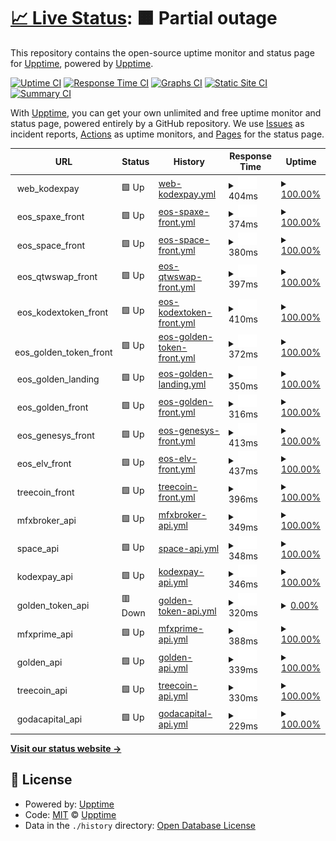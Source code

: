# [📈 Live Status](https://eos-services.kodexpay.com): <!--live status--> **🟧 Partial outage**

This repository contains the open-source uptime monitor and status page for [Upptime](https://upptime.js.org), powered by [Upptime](https://github.com/upptime/upptime).

[![Uptime CI](https://github.com/upptime/upptime/workflows/Uptime%20CI/badge.svg)](https://github.com/upptime/upptime/actions?query=workflow%3A%22Uptime+CI%22)
[![Response Time CI](https://github.com/upptime/upptime/workflows/Response%20Time%20CI/badge.svg)](https://github.com/upptime/upptime/actions?query=workflow%3A%22Response+Time+CI%22)
[![Graphs CI](https://github.com/upptime/upptime/workflows/Graphs%20CI/badge.svg)](https://github.com/upptime/upptime/actions?query=workflow%3A%22Graphs+CI%22)
[![Static Site CI](https://github.com/upptime/upptime/workflows/Static%20Site%20CI/badge.svg)](https://github.com/upptime/upptime/actions?query=workflow%3A%22Static+Site+CI%22)
[![Summary CI](https://github.com/upptime/upptime/workflows/Summary%20CI/badge.svg)](https://github.com/upptime/upptime/actions?query=workflow%3A%22Summary+CI%22)

With [Upptime](https://upptime.js.org), you can get your own unlimited and free uptime monitor and status page, powered entirely by a GitHub repository. We use [Issues](https://github.com/upptime/upptime/issues) as incident reports, [Actions](https://github.com/upptime/upptime/actions) as uptime monitors, and [Pages](https://eos-services.kodexpay.com) for the status page.

<!--start: status pages-->
<!-- This summary is generated by Upptime (https://github.com/upptime/upptime) -->
<!-- Do not edit this manually, your changes will be overwritten -->
<!-- prettier-ignore -->
| URL | Status | History | Response Time | Uptime |
| --- | ------ | ------- | ------------- | ------ |
| <img alt="" src="https://icons.duckduckgo.com/ip3/null.ico" height="13"> web_kodexpay | 🟩 Up | [web-kodexpay.yml](https://github.com/eos-technology/uptime/commits/HEAD/history/web-kodexpay.yml) | <details><summary><img alt="Response time graph" src="./graphs/web-kodexpay/response-time-week.png" height="20"> 404ms</summary><br><a href="https://upptime.github.io/upptime/history/web-kodexpay"><img alt="Response time 475" src="https://img.shields.io/endpoint?url=https%3A%2F%2Fraw.githubusercontent.com%2Feos-technology%2Fuptime%2FHEAD%2Fapi%2Fweb-kodexpay%2Fresponse-time.json"></a><br><a href="https://upptime.github.io/upptime/history/web-kodexpay"><img alt="24-hour response time 594" src="https://img.shields.io/endpoint?url=https%3A%2F%2Fraw.githubusercontent.com%2Feos-technology%2Fuptime%2FHEAD%2Fapi%2Fweb-kodexpay%2Fresponse-time-day.json"></a><br><a href="https://upptime.github.io/upptime/history/web-kodexpay"><img alt="7-day response time 404" src="https://img.shields.io/endpoint?url=https%3A%2F%2Fraw.githubusercontent.com%2Feos-technology%2Fuptime%2FHEAD%2Fapi%2Fweb-kodexpay%2Fresponse-time-week.json"></a><br><a href="https://upptime.github.io/upptime/history/web-kodexpay"><img alt="30-day response time 486" src="https://img.shields.io/endpoint?url=https%3A%2F%2Fraw.githubusercontent.com%2Feos-technology%2Fuptime%2FHEAD%2Fapi%2Fweb-kodexpay%2Fresponse-time-month.json"></a><br><a href="https://upptime.github.io/upptime/history/web-kodexpay"><img alt="1-year response time 475" src="https://img.shields.io/endpoint?url=https%3A%2F%2Fraw.githubusercontent.com%2Feos-technology%2Fuptime%2FHEAD%2Fapi%2Fweb-kodexpay%2Fresponse-time-year.json"></a></details> | <details><summary><a href="https://upptime.github.io/upptime/history/web-kodexpay">100.00%</a></summary><a href="https://upptime.github.io/upptime/history/web-kodexpay"><img alt="All-time uptime 100.00%" src="https://img.shields.io/endpoint?url=https%3A%2F%2Fraw.githubusercontent.com%2Feos-technology%2Fuptime%2FHEAD%2Fapi%2Fweb-kodexpay%2Fuptime.json"></a><br><a href="https://upptime.github.io/upptime/history/web-kodexpay"><img alt="24-hour uptime 100.00%" src="https://img.shields.io/endpoint?url=https%3A%2F%2Fraw.githubusercontent.com%2Feos-technology%2Fuptime%2FHEAD%2Fapi%2Fweb-kodexpay%2Fuptime-day.json"></a><br><a href="https://upptime.github.io/upptime/history/web-kodexpay"><img alt="7-day uptime 100.00%" src="https://img.shields.io/endpoint?url=https%3A%2F%2Fraw.githubusercontent.com%2Feos-technology%2Fuptime%2FHEAD%2Fapi%2Fweb-kodexpay%2Fuptime-week.json"></a><br><a href="https://upptime.github.io/upptime/history/web-kodexpay"><img alt="30-day uptime 100.00%" src="https://img.shields.io/endpoint?url=https%3A%2F%2Fraw.githubusercontent.com%2Feos-technology%2Fuptime%2FHEAD%2Fapi%2Fweb-kodexpay%2Fuptime-month.json"></a><br><a href="https://upptime.github.io/upptime/history/web-kodexpay"><img alt="1-year uptime 100.00%" src="https://img.shields.io/endpoint?url=https%3A%2F%2Fraw.githubusercontent.com%2Feos-technology%2Fuptime%2FHEAD%2Fapi%2Fweb-kodexpay%2Fuptime-year.json"></a></details>
| <img alt="" src="https://icons.duckduckgo.com/ip3/null.ico" height="13"> eos_spaxe_front | 🟩 Up | [eos-spaxe-front.yml](https://github.com/eos-technology/uptime/commits/HEAD/history/eos-spaxe-front.yml) | <details><summary><img alt="Response time graph" src="./graphs/eos-spaxe-front/response-time-week.png" height="20"> 374ms</summary><br><a href="https://upptime.github.io/upptime/history/eos-spaxe-front"><img alt="Response time 438" src="https://img.shields.io/endpoint?url=https%3A%2F%2Fraw.githubusercontent.com%2Feos-technology%2Fuptime%2FHEAD%2Fapi%2Feos-spaxe-front%2Fresponse-time.json"></a><br><a href="https://upptime.github.io/upptime/history/eos-spaxe-front"><img alt="24-hour response time 481" src="https://img.shields.io/endpoint?url=https%3A%2F%2Fraw.githubusercontent.com%2Feos-technology%2Fuptime%2FHEAD%2Fapi%2Feos-spaxe-front%2Fresponse-time-day.json"></a><br><a href="https://upptime.github.io/upptime/history/eos-spaxe-front"><img alt="7-day response time 374" src="https://img.shields.io/endpoint?url=https%3A%2F%2Fraw.githubusercontent.com%2Feos-technology%2Fuptime%2FHEAD%2Fapi%2Feos-spaxe-front%2Fresponse-time-week.json"></a><br><a href="https://upptime.github.io/upptime/history/eos-spaxe-front"><img alt="30-day response time 446" src="https://img.shields.io/endpoint?url=https%3A%2F%2Fraw.githubusercontent.com%2Feos-technology%2Fuptime%2FHEAD%2Fapi%2Feos-spaxe-front%2Fresponse-time-month.json"></a><br><a href="https://upptime.github.io/upptime/history/eos-spaxe-front"><img alt="1-year response time 438" src="https://img.shields.io/endpoint?url=https%3A%2F%2Fraw.githubusercontent.com%2Feos-technology%2Fuptime%2FHEAD%2Fapi%2Feos-spaxe-front%2Fresponse-time-year.json"></a></details> | <details><summary><a href="https://upptime.github.io/upptime/history/eos-spaxe-front">100.00%</a></summary><a href="https://upptime.github.io/upptime/history/eos-spaxe-front"><img alt="All-time uptime 100.00%" src="https://img.shields.io/endpoint?url=https%3A%2F%2Fraw.githubusercontent.com%2Feos-technology%2Fuptime%2FHEAD%2Fapi%2Feos-spaxe-front%2Fuptime.json"></a><br><a href="https://upptime.github.io/upptime/history/eos-spaxe-front"><img alt="24-hour uptime 100.00%" src="https://img.shields.io/endpoint?url=https%3A%2F%2Fraw.githubusercontent.com%2Feos-technology%2Fuptime%2FHEAD%2Fapi%2Feos-spaxe-front%2Fuptime-day.json"></a><br><a href="https://upptime.github.io/upptime/history/eos-spaxe-front"><img alt="7-day uptime 100.00%" src="https://img.shields.io/endpoint?url=https%3A%2F%2Fraw.githubusercontent.com%2Feos-technology%2Fuptime%2FHEAD%2Fapi%2Feos-spaxe-front%2Fuptime-week.json"></a><br><a href="https://upptime.github.io/upptime/history/eos-spaxe-front"><img alt="30-day uptime 100.00%" src="https://img.shields.io/endpoint?url=https%3A%2F%2Fraw.githubusercontent.com%2Feos-technology%2Fuptime%2FHEAD%2Fapi%2Feos-spaxe-front%2Fuptime-month.json"></a><br><a href="https://upptime.github.io/upptime/history/eos-spaxe-front"><img alt="1-year uptime 100.00%" src="https://img.shields.io/endpoint?url=https%3A%2F%2Fraw.githubusercontent.com%2Feos-technology%2Fuptime%2FHEAD%2Fapi%2Feos-spaxe-front%2Fuptime-year.json"></a></details>
| <img alt="" src="https://icons.duckduckgo.com/ip3/null.ico" height="13"> eos_space_front | 🟩 Up | [eos-space-front.yml](https://github.com/eos-technology/uptime/commits/HEAD/history/eos-space-front.yml) | <details><summary><img alt="Response time graph" src="./graphs/eos-space-front/response-time-week.png" height="20"> 380ms</summary><br><a href="https://upptime.github.io/upptime/history/eos-space-front"><img alt="Response time 480" src="https://img.shields.io/endpoint?url=https%3A%2F%2Fraw.githubusercontent.com%2Feos-technology%2Fuptime%2FHEAD%2Fapi%2Feos-space-front%2Fresponse-time.json"></a><br><a href="https://upptime.github.io/upptime/history/eos-space-front"><img alt="24-hour response time 541" src="https://img.shields.io/endpoint?url=https%3A%2F%2Fraw.githubusercontent.com%2Feos-technology%2Fuptime%2FHEAD%2Fapi%2Feos-space-front%2Fresponse-time-day.json"></a><br><a href="https://upptime.github.io/upptime/history/eos-space-front"><img alt="7-day response time 380" src="https://img.shields.io/endpoint?url=https%3A%2F%2Fraw.githubusercontent.com%2Feos-technology%2Fuptime%2FHEAD%2Fapi%2Feos-space-front%2Fresponse-time-week.json"></a><br><a href="https://upptime.github.io/upptime/history/eos-space-front"><img alt="30-day response time 435" src="https://img.shields.io/endpoint?url=https%3A%2F%2Fraw.githubusercontent.com%2Feos-technology%2Fuptime%2FHEAD%2Fapi%2Feos-space-front%2Fresponse-time-month.json"></a><br><a href="https://upptime.github.io/upptime/history/eos-space-front"><img alt="1-year response time 480" src="https://img.shields.io/endpoint?url=https%3A%2F%2Fraw.githubusercontent.com%2Feos-technology%2Fuptime%2FHEAD%2Fapi%2Feos-space-front%2Fresponse-time-year.json"></a></details> | <details><summary><a href="https://upptime.github.io/upptime/history/eos-space-front">100.00%</a></summary><a href="https://upptime.github.io/upptime/history/eos-space-front"><img alt="All-time uptime 100.00%" src="https://img.shields.io/endpoint?url=https%3A%2F%2Fraw.githubusercontent.com%2Feos-technology%2Fuptime%2FHEAD%2Fapi%2Feos-space-front%2Fuptime.json"></a><br><a href="https://upptime.github.io/upptime/history/eos-space-front"><img alt="24-hour uptime 100.00%" src="https://img.shields.io/endpoint?url=https%3A%2F%2Fraw.githubusercontent.com%2Feos-technology%2Fuptime%2FHEAD%2Fapi%2Feos-space-front%2Fuptime-day.json"></a><br><a href="https://upptime.github.io/upptime/history/eos-space-front"><img alt="7-day uptime 100.00%" src="https://img.shields.io/endpoint?url=https%3A%2F%2Fraw.githubusercontent.com%2Feos-technology%2Fuptime%2FHEAD%2Fapi%2Feos-space-front%2Fuptime-week.json"></a><br><a href="https://upptime.github.io/upptime/history/eos-space-front"><img alt="30-day uptime 100.00%" src="https://img.shields.io/endpoint?url=https%3A%2F%2Fraw.githubusercontent.com%2Feos-technology%2Fuptime%2FHEAD%2Fapi%2Feos-space-front%2Fuptime-month.json"></a><br><a href="https://upptime.github.io/upptime/history/eos-space-front"><img alt="1-year uptime 100.00%" src="https://img.shields.io/endpoint?url=https%3A%2F%2Fraw.githubusercontent.com%2Feos-technology%2Fuptime%2FHEAD%2Fapi%2Feos-space-front%2Fuptime-year.json"></a></details>
| <img alt="" src="https://icons.duckduckgo.com/ip3/null.ico" height="13"> eos_qtwswap_front | 🟩 Up | [eos-qtwswap-front.yml](https://github.com/eos-technology/uptime/commits/HEAD/history/eos-qtwswap-front.yml) | <details><summary><img alt="Response time graph" src="./graphs/eos-qtwswap-front/response-time-week.png" height="20"> 397ms</summary><br><a href="https://upptime.github.io/upptime/history/eos-qtwswap-front"><img alt="Response time 457" src="https://img.shields.io/endpoint?url=https%3A%2F%2Fraw.githubusercontent.com%2Feos-technology%2Fuptime%2FHEAD%2Fapi%2Feos-qtwswap-front%2Fresponse-time.json"></a><br><a href="https://upptime.github.io/upptime/history/eos-qtwswap-front"><img alt="24-hour response time 429" src="https://img.shields.io/endpoint?url=https%3A%2F%2Fraw.githubusercontent.com%2Feos-technology%2Fuptime%2FHEAD%2Fapi%2Feos-qtwswap-front%2Fresponse-time-day.json"></a><br><a href="https://upptime.github.io/upptime/history/eos-qtwswap-front"><img alt="7-day response time 397" src="https://img.shields.io/endpoint?url=https%3A%2F%2Fraw.githubusercontent.com%2Feos-technology%2Fuptime%2FHEAD%2Fapi%2Feos-qtwswap-front%2Fresponse-time-week.json"></a><br><a href="https://upptime.github.io/upptime/history/eos-qtwswap-front"><img alt="30-day response time 424" src="https://img.shields.io/endpoint?url=https%3A%2F%2Fraw.githubusercontent.com%2Feos-technology%2Fuptime%2FHEAD%2Fapi%2Feos-qtwswap-front%2Fresponse-time-month.json"></a><br><a href="https://upptime.github.io/upptime/history/eos-qtwswap-front"><img alt="1-year response time 457" src="https://img.shields.io/endpoint?url=https%3A%2F%2Fraw.githubusercontent.com%2Feos-technology%2Fuptime%2FHEAD%2Fapi%2Feos-qtwswap-front%2Fresponse-time-year.json"></a></details> | <details><summary><a href="https://upptime.github.io/upptime/history/eos-qtwswap-front">100.00%</a></summary><a href="https://upptime.github.io/upptime/history/eos-qtwswap-front"><img alt="All-time uptime 100.00%" src="https://img.shields.io/endpoint?url=https%3A%2F%2Fraw.githubusercontent.com%2Feos-technology%2Fuptime%2FHEAD%2Fapi%2Feos-qtwswap-front%2Fuptime.json"></a><br><a href="https://upptime.github.io/upptime/history/eos-qtwswap-front"><img alt="24-hour uptime 100.00%" src="https://img.shields.io/endpoint?url=https%3A%2F%2Fraw.githubusercontent.com%2Feos-technology%2Fuptime%2FHEAD%2Fapi%2Feos-qtwswap-front%2Fuptime-day.json"></a><br><a href="https://upptime.github.io/upptime/history/eos-qtwswap-front"><img alt="7-day uptime 100.00%" src="https://img.shields.io/endpoint?url=https%3A%2F%2Fraw.githubusercontent.com%2Feos-technology%2Fuptime%2FHEAD%2Fapi%2Feos-qtwswap-front%2Fuptime-week.json"></a><br><a href="https://upptime.github.io/upptime/history/eos-qtwswap-front"><img alt="30-day uptime 100.00%" src="https://img.shields.io/endpoint?url=https%3A%2F%2Fraw.githubusercontent.com%2Feos-technology%2Fuptime%2FHEAD%2Fapi%2Feos-qtwswap-front%2Fuptime-month.json"></a><br><a href="https://upptime.github.io/upptime/history/eos-qtwswap-front"><img alt="1-year uptime 100.00%" src="https://img.shields.io/endpoint?url=https%3A%2F%2Fraw.githubusercontent.com%2Feos-technology%2Fuptime%2FHEAD%2Fapi%2Feos-qtwswap-front%2Fuptime-year.json"></a></details>
| <img alt="" src="https://icons.duckduckgo.com/ip3/null.ico" height="13"> eos_kodextoken_front | 🟩 Up | [eos-kodextoken-front.yml](https://github.com/eos-technology/uptime/commits/HEAD/history/eos-kodextoken-front.yml) | <details><summary><img alt="Response time graph" src="./graphs/eos-kodextoken-front/response-time-week.png" height="20"> 410ms</summary><br><a href="https://upptime.github.io/upptime/history/eos-kodextoken-front"><img alt="Response time 460" src="https://img.shields.io/endpoint?url=https%3A%2F%2Fraw.githubusercontent.com%2Feos-technology%2Fuptime%2FHEAD%2Fapi%2Feos-kodextoken-front%2Fresponse-time.json"></a><br><a href="https://upptime.github.io/upptime/history/eos-kodextoken-front"><img alt="24-hour response time 472" src="https://img.shields.io/endpoint?url=https%3A%2F%2Fraw.githubusercontent.com%2Feos-technology%2Fuptime%2FHEAD%2Fapi%2Feos-kodextoken-front%2Fresponse-time-day.json"></a><br><a href="https://upptime.github.io/upptime/history/eos-kodextoken-front"><img alt="7-day response time 410" src="https://img.shields.io/endpoint?url=https%3A%2F%2Fraw.githubusercontent.com%2Feos-technology%2Fuptime%2FHEAD%2Fapi%2Feos-kodextoken-front%2Fresponse-time-week.json"></a><br><a href="https://upptime.github.io/upptime/history/eos-kodextoken-front"><img alt="30-day response time 425" src="https://img.shields.io/endpoint?url=https%3A%2F%2Fraw.githubusercontent.com%2Feos-technology%2Fuptime%2FHEAD%2Fapi%2Feos-kodextoken-front%2Fresponse-time-month.json"></a><br><a href="https://upptime.github.io/upptime/history/eos-kodextoken-front"><img alt="1-year response time 460" src="https://img.shields.io/endpoint?url=https%3A%2F%2Fraw.githubusercontent.com%2Feos-technology%2Fuptime%2FHEAD%2Fapi%2Feos-kodextoken-front%2Fresponse-time-year.json"></a></details> | <details><summary><a href="https://upptime.github.io/upptime/history/eos-kodextoken-front">100.00%</a></summary><a href="https://upptime.github.io/upptime/history/eos-kodextoken-front"><img alt="All-time uptime 100.00%" src="https://img.shields.io/endpoint?url=https%3A%2F%2Fraw.githubusercontent.com%2Feos-technology%2Fuptime%2FHEAD%2Fapi%2Feos-kodextoken-front%2Fuptime.json"></a><br><a href="https://upptime.github.io/upptime/history/eos-kodextoken-front"><img alt="24-hour uptime 100.00%" src="https://img.shields.io/endpoint?url=https%3A%2F%2Fraw.githubusercontent.com%2Feos-technology%2Fuptime%2FHEAD%2Fapi%2Feos-kodextoken-front%2Fuptime-day.json"></a><br><a href="https://upptime.github.io/upptime/history/eos-kodextoken-front"><img alt="7-day uptime 100.00%" src="https://img.shields.io/endpoint?url=https%3A%2F%2Fraw.githubusercontent.com%2Feos-technology%2Fuptime%2FHEAD%2Fapi%2Feos-kodextoken-front%2Fuptime-week.json"></a><br><a href="https://upptime.github.io/upptime/history/eos-kodextoken-front"><img alt="30-day uptime 100.00%" src="https://img.shields.io/endpoint?url=https%3A%2F%2Fraw.githubusercontent.com%2Feos-technology%2Fuptime%2FHEAD%2Fapi%2Feos-kodextoken-front%2Fuptime-month.json"></a><br><a href="https://upptime.github.io/upptime/history/eos-kodextoken-front"><img alt="1-year uptime 100.00%" src="https://img.shields.io/endpoint?url=https%3A%2F%2Fraw.githubusercontent.com%2Feos-technology%2Fuptime%2FHEAD%2Fapi%2Feos-kodextoken-front%2Fuptime-year.json"></a></details>
| <img alt="" src="https://icons.duckduckgo.com/ip3/null.ico" height="13"> eos_golden_token_front | 🟩 Up | [eos-golden-token-front.yml](https://github.com/eos-technology/uptime/commits/HEAD/history/eos-golden-token-front.yml) | <details><summary><img alt="Response time graph" src="./graphs/eos-golden-token-front/response-time-week.png" height="20"> 372ms</summary><br><a href="https://upptime.github.io/upptime/history/eos-golden-token-front"><img alt="Response time 459" src="https://img.shields.io/endpoint?url=https%3A%2F%2Fraw.githubusercontent.com%2Feos-technology%2Fuptime%2FHEAD%2Fapi%2Feos-golden-token-front%2Fresponse-time.json"></a><br><a href="https://upptime.github.io/upptime/history/eos-golden-token-front"><img alt="24-hour response time 456" src="https://img.shields.io/endpoint?url=https%3A%2F%2Fraw.githubusercontent.com%2Feos-technology%2Fuptime%2FHEAD%2Fapi%2Feos-golden-token-front%2Fresponse-time-day.json"></a><br><a href="https://upptime.github.io/upptime/history/eos-golden-token-front"><img alt="7-day response time 372" src="https://img.shields.io/endpoint?url=https%3A%2F%2Fraw.githubusercontent.com%2Feos-technology%2Fuptime%2FHEAD%2Fapi%2Feos-golden-token-front%2Fresponse-time-week.json"></a><br><a href="https://upptime.github.io/upptime/history/eos-golden-token-front"><img alt="30-day response time 441" src="https://img.shields.io/endpoint?url=https%3A%2F%2Fraw.githubusercontent.com%2Feos-technology%2Fuptime%2FHEAD%2Fapi%2Feos-golden-token-front%2Fresponse-time-month.json"></a><br><a href="https://upptime.github.io/upptime/history/eos-golden-token-front"><img alt="1-year response time 459" src="https://img.shields.io/endpoint?url=https%3A%2F%2Fraw.githubusercontent.com%2Feos-technology%2Fuptime%2FHEAD%2Fapi%2Feos-golden-token-front%2Fresponse-time-year.json"></a></details> | <details><summary><a href="https://upptime.github.io/upptime/history/eos-golden-token-front">100.00%</a></summary><a href="https://upptime.github.io/upptime/history/eos-golden-token-front"><img alt="All-time uptime 100.00%" src="https://img.shields.io/endpoint?url=https%3A%2F%2Fraw.githubusercontent.com%2Feos-technology%2Fuptime%2FHEAD%2Fapi%2Feos-golden-token-front%2Fuptime.json"></a><br><a href="https://upptime.github.io/upptime/history/eos-golden-token-front"><img alt="24-hour uptime 100.00%" src="https://img.shields.io/endpoint?url=https%3A%2F%2Fraw.githubusercontent.com%2Feos-technology%2Fuptime%2FHEAD%2Fapi%2Feos-golden-token-front%2Fuptime-day.json"></a><br><a href="https://upptime.github.io/upptime/history/eos-golden-token-front"><img alt="7-day uptime 100.00%" src="https://img.shields.io/endpoint?url=https%3A%2F%2Fraw.githubusercontent.com%2Feos-technology%2Fuptime%2FHEAD%2Fapi%2Feos-golden-token-front%2Fuptime-week.json"></a><br><a href="https://upptime.github.io/upptime/history/eos-golden-token-front"><img alt="30-day uptime 100.00%" src="https://img.shields.io/endpoint?url=https%3A%2F%2Fraw.githubusercontent.com%2Feos-technology%2Fuptime%2FHEAD%2Fapi%2Feos-golden-token-front%2Fuptime-month.json"></a><br><a href="https://upptime.github.io/upptime/history/eos-golden-token-front"><img alt="1-year uptime 100.00%" src="https://img.shields.io/endpoint?url=https%3A%2F%2Fraw.githubusercontent.com%2Feos-technology%2Fuptime%2FHEAD%2Fapi%2Feos-golden-token-front%2Fuptime-year.json"></a></details>
| <img alt="" src="https://icons.duckduckgo.com/ip3/null.ico" height="13"> eos_golden_landing | 🟩 Up | [eos-golden-landing.yml](https://github.com/eos-technology/uptime/commits/HEAD/history/eos-golden-landing.yml) | <details><summary><img alt="Response time graph" src="./graphs/eos-golden-landing/response-time-week.png" height="20"> 350ms</summary><br><a href="https://upptime.github.io/upptime/history/eos-golden-landing"><img alt="Response time 442" src="https://img.shields.io/endpoint?url=https%3A%2F%2Fraw.githubusercontent.com%2Feos-technology%2Fuptime%2FHEAD%2Fapi%2Feos-golden-landing%2Fresponse-time.json"></a><br><a href="https://upptime.github.io/upptime/history/eos-golden-landing"><img alt="24-hour response time 458" src="https://img.shields.io/endpoint?url=https%3A%2F%2Fraw.githubusercontent.com%2Feos-technology%2Fuptime%2FHEAD%2Fapi%2Feos-golden-landing%2Fresponse-time-day.json"></a><br><a href="https://upptime.github.io/upptime/history/eos-golden-landing"><img alt="7-day response time 350" src="https://img.shields.io/endpoint?url=https%3A%2F%2Fraw.githubusercontent.com%2Feos-technology%2Fuptime%2FHEAD%2Fapi%2Feos-golden-landing%2Fresponse-time-week.json"></a><br><a href="https://upptime.github.io/upptime/history/eos-golden-landing"><img alt="30-day response time 411" src="https://img.shields.io/endpoint?url=https%3A%2F%2Fraw.githubusercontent.com%2Feos-technology%2Fuptime%2FHEAD%2Fapi%2Feos-golden-landing%2Fresponse-time-month.json"></a><br><a href="https://upptime.github.io/upptime/history/eos-golden-landing"><img alt="1-year response time 442" src="https://img.shields.io/endpoint?url=https%3A%2F%2Fraw.githubusercontent.com%2Feos-technology%2Fuptime%2FHEAD%2Fapi%2Feos-golden-landing%2Fresponse-time-year.json"></a></details> | <details><summary><a href="https://upptime.github.io/upptime/history/eos-golden-landing">100.00%</a></summary><a href="https://upptime.github.io/upptime/history/eos-golden-landing"><img alt="All-time uptime 100.00%" src="https://img.shields.io/endpoint?url=https%3A%2F%2Fraw.githubusercontent.com%2Feos-technology%2Fuptime%2FHEAD%2Fapi%2Feos-golden-landing%2Fuptime.json"></a><br><a href="https://upptime.github.io/upptime/history/eos-golden-landing"><img alt="24-hour uptime 100.00%" src="https://img.shields.io/endpoint?url=https%3A%2F%2Fraw.githubusercontent.com%2Feos-technology%2Fuptime%2FHEAD%2Fapi%2Feos-golden-landing%2Fuptime-day.json"></a><br><a href="https://upptime.github.io/upptime/history/eos-golden-landing"><img alt="7-day uptime 100.00%" src="https://img.shields.io/endpoint?url=https%3A%2F%2Fraw.githubusercontent.com%2Feos-technology%2Fuptime%2FHEAD%2Fapi%2Feos-golden-landing%2Fuptime-week.json"></a><br><a href="https://upptime.github.io/upptime/history/eos-golden-landing"><img alt="30-day uptime 100.00%" src="https://img.shields.io/endpoint?url=https%3A%2F%2Fraw.githubusercontent.com%2Feos-technology%2Fuptime%2FHEAD%2Fapi%2Feos-golden-landing%2Fuptime-month.json"></a><br><a href="https://upptime.github.io/upptime/history/eos-golden-landing"><img alt="1-year uptime 100.00%" src="https://img.shields.io/endpoint?url=https%3A%2F%2Fraw.githubusercontent.com%2Feos-technology%2Fuptime%2FHEAD%2Fapi%2Feos-golden-landing%2Fuptime-year.json"></a></details>
| <img alt="" src="https://icons.duckduckgo.com/ip3/null.ico" height="13"> eos_golden_front | 🟩 Up | [eos-golden-front.yml](https://github.com/eos-technology/uptime/commits/HEAD/history/eos-golden-front.yml) | <details><summary><img alt="Response time graph" src="./graphs/eos-golden-front/response-time-week.png" height="20"> 316ms</summary><br><a href="https://upptime.github.io/upptime/history/eos-golden-front"><img alt="Response time 338" src="https://img.shields.io/endpoint?url=https%3A%2F%2Fraw.githubusercontent.com%2Feos-technology%2Fuptime%2FHEAD%2Fapi%2Feos-golden-front%2Fresponse-time.json"></a><br><a href="https://upptime.github.io/upptime/history/eos-golden-front"><img alt="24-hour response time 394" src="https://img.shields.io/endpoint?url=https%3A%2F%2Fraw.githubusercontent.com%2Feos-technology%2Fuptime%2FHEAD%2Fapi%2Feos-golden-front%2Fresponse-time-day.json"></a><br><a href="https://upptime.github.io/upptime/history/eos-golden-front"><img alt="7-day response time 316" src="https://img.shields.io/endpoint?url=https%3A%2F%2Fraw.githubusercontent.com%2Feos-technology%2Fuptime%2FHEAD%2Fapi%2Feos-golden-front%2Fresponse-time-week.json"></a><br><a href="https://upptime.github.io/upptime/history/eos-golden-front"><img alt="30-day response time 327" src="https://img.shields.io/endpoint?url=https%3A%2F%2Fraw.githubusercontent.com%2Feos-technology%2Fuptime%2FHEAD%2Fapi%2Feos-golden-front%2Fresponse-time-month.json"></a><br><a href="https://upptime.github.io/upptime/history/eos-golden-front"><img alt="1-year response time 338" src="https://img.shields.io/endpoint?url=https%3A%2F%2Fraw.githubusercontent.com%2Feos-technology%2Fuptime%2FHEAD%2Fapi%2Feos-golden-front%2Fresponse-time-year.json"></a></details> | <details><summary><a href="https://upptime.github.io/upptime/history/eos-golden-front">100.00%</a></summary><a href="https://upptime.github.io/upptime/history/eos-golden-front"><img alt="All-time uptime 76.38%" src="https://img.shields.io/endpoint?url=https%3A%2F%2Fraw.githubusercontent.com%2Feos-technology%2Fuptime%2FHEAD%2Fapi%2Feos-golden-front%2Fuptime.json"></a><br><a href="https://upptime.github.io/upptime/history/eos-golden-front"><img alt="24-hour uptime 100.00%" src="https://img.shields.io/endpoint?url=https%3A%2F%2Fraw.githubusercontent.com%2Feos-technology%2Fuptime%2FHEAD%2Fapi%2Feos-golden-front%2Fuptime-day.json"></a><br><a href="https://upptime.github.io/upptime/history/eos-golden-front"><img alt="7-day uptime 100.00%" src="https://img.shields.io/endpoint?url=https%3A%2F%2Fraw.githubusercontent.com%2Feos-technology%2Fuptime%2FHEAD%2Fapi%2Feos-golden-front%2Fuptime-week.json"></a><br><a href="https://upptime.github.io/upptime/history/eos-golden-front"><img alt="30-day uptime 84.18%" src="https://img.shields.io/endpoint?url=https%3A%2F%2Fraw.githubusercontent.com%2Feos-technology%2Fuptime%2FHEAD%2Fapi%2Feos-golden-front%2Fuptime-month.json"></a><br><a href="https://upptime.github.io/upptime/history/eos-golden-front"><img alt="1-year uptime 76.38%" src="https://img.shields.io/endpoint?url=https%3A%2F%2Fraw.githubusercontent.com%2Feos-technology%2Fuptime%2FHEAD%2Fapi%2Feos-golden-front%2Fuptime-year.json"></a></details>
| <img alt="" src="https://icons.duckduckgo.com/ip3/null.ico" height="13"> eos_genesys_front | 🟩 Up | [eos-genesys-front.yml](https://github.com/eos-technology/uptime/commits/HEAD/history/eos-genesys-front.yml) | <details><summary><img alt="Response time graph" src="./graphs/eos-genesys-front/response-time-week.png" height="20"> 413ms</summary><br><a href="https://upptime.github.io/upptime/history/eos-genesys-front"><img alt="Response time 494" src="https://img.shields.io/endpoint?url=https%3A%2F%2Fraw.githubusercontent.com%2Feos-technology%2Fuptime%2FHEAD%2Fapi%2Feos-genesys-front%2Fresponse-time.json"></a><br><a href="https://upptime.github.io/upptime/history/eos-genesys-front"><img alt="24-hour response time 729" src="https://img.shields.io/endpoint?url=https%3A%2F%2Fraw.githubusercontent.com%2Feos-technology%2Fuptime%2FHEAD%2Fapi%2Feos-genesys-front%2Fresponse-time-day.json"></a><br><a href="https://upptime.github.io/upptime/history/eos-genesys-front"><img alt="7-day response time 413" src="https://img.shields.io/endpoint?url=https%3A%2F%2Fraw.githubusercontent.com%2Feos-technology%2Fuptime%2FHEAD%2Fapi%2Feos-genesys-front%2Fresponse-time-week.json"></a><br><a href="https://upptime.github.io/upptime/history/eos-genesys-front"><img alt="30-day response time 501" src="https://img.shields.io/endpoint?url=https%3A%2F%2Fraw.githubusercontent.com%2Feos-technology%2Fuptime%2FHEAD%2Fapi%2Feos-genesys-front%2Fresponse-time-month.json"></a><br><a href="https://upptime.github.io/upptime/history/eos-genesys-front"><img alt="1-year response time 494" src="https://img.shields.io/endpoint?url=https%3A%2F%2Fraw.githubusercontent.com%2Feos-technology%2Fuptime%2FHEAD%2Fapi%2Feos-genesys-front%2Fresponse-time-year.json"></a></details> | <details><summary><a href="https://upptime.github.io/upptime/history/eos-genesys-front">100.00%</a></summary><a href="https://upptime.github.io/upptime/history/eos-genesys-front"><img alt="All-time uptime 100.00%" src="https://img.shields.io/endpoint?url=https%3A%2F%2Fraw.githubusercontent.com%2Feos-technology%2Fuptime%2FHEAD%2Fapi%2Feos-genesys-front%2Fuptime.json"></a><br><a href="https://upptime.github.io/upptime/history/eos-genesys-front"><img alt="24-hour uptime 100.00%" src="https://img.shields.io/endpoint?url=https%3A%2F%2Fraw.githubusercontent.com%2Feos-technology%2Fuptime%2FHEAD%2Fapi%2Feos-genesys-front%2Fuptime-day.json"></a><br><a href="https://upptime.github.io/upptime/history/eos-genesys-front"><img alt="7-day uptime 100.00%" src="https://img.shields.io/endpoint?url=https%3A%2F%2Fraw.githubusercontent.com%2Feos-technology%2Fuptime%2FHEAD%2Fapi%2Feos-genesys-front%2Fuptime-week.json"></a><br><a href="https://upptime.github.io/upptime/history/eos-genesys-front"><img alt="30-day uptime 100.00%" src="https://img.shields.io/endpoint?url=https%3A%2F%2Fraw.githubusercontent.com%2Feos-technology%2Fuptime%2FHEAD%2Fapi%2Feos-genesys-front%2Fuptime-month.json"></a><br><a href="https://upptime.github.io/upptime/history/eos-genesys-front"><img alt="1-year uptime 100.00%" src="https://img.shields.io/endpoint?url=https%3A%2F%2Fraw.githubusercontent.com%2Feos-technology%2Fuptime%2FHEAD%2Fapi%2Feos-genesys-front%2Fuptime-year.json"></a></details>
| <img alt="" src="https://icons.duckduckgo.com/ip3/null.ico" height="13"> eos_elv_front | 🟩 Up | [eos-elv-front.yml](https://github.com/eos-technology/uptime/commits/HEAD/history/eos-elv-front.yml) | <details><summary><img alt="Response time graph" src="./graphs/eos-elv-front/response-time-week.png" height="20"> 437ms</summary><br><a href="https://upptime.github.io/upptime/history/eos-elv-front"><img alt="Response time 486" src="https://img.shields.io/endpoint?url=https%3A%2F%2Fraw.githubusercontent.com%2Feos-technology%2Fuptime%2FHEAD%2Fapi%2Feos-elv-front%2Fresponse-time.json"></a><br><a href="https://upptime.github.io/upptime/history/eos-elv-front"><img alt="24-hour response time 766" src="https://img.shields.io/endpoint?url=https%3A%2F%2Fraw.githubusercontent.com%2Feos-technology%2Fuptime%2FHEAD%2Fapi%2Feos-elv-front%2Fresponse-time-day.json"></a><br><a href="https://upptime.github.io/upptime/history/eos-elv-front"><img alt="7-day response time 437" src="https://img.shields.io/endpoint?url=https%3A%2F%2Fraw.githubusercontent.com%2Feos-technology%2Fuptime%2FHEAD%2Fapi%2Feos-elv-front%2Fresponse-time-week.json"></a><br><a href="https://upptime.github.io/upptime/history/eos-elv-front"><img alt="30-day response time 485" src="https://img.shields.io/endpoint?url=https%3A%2F%2Fraw.githubusercontent.com%2Feos-technology%2Fuptime%2FHEAD%2Fapi%2Feos-elv-front%2Fresponse-time-month.json"></a><br><a href="https://upptime.github.io/upptime/history/eos-elv-front"><img alt="1-year response time 486" src="https://img.shields.io/endpoint?url=https%3A%2F%2Fraw.githubusercontent.com%2Feos-technology%2Fuptime%2FHEAD%2Fapi%2Feos-elv-front%2Fresponse-time-year.json"></a></details> | <details><summary><a href="https://upptime.github.io/upptime/history/eos-elv-front">100.00%</a></summary><a href="https://upptime.github.io/upptime/history/eos-elv-front"><img alt="All-time uptime 100.00%" src="https://img.shields.io/endpoint?url=https%3A%2F%2Fraw.githubusercontent.com%2Feos-technology%2Fuptime%2FHEAD%2Fapi%2Feos-elv-front%2Fuptime.json"></a><br><a href="https://upptime.github.io/upptime/history/eos-elv-front"><img alt="24-hour uptime 100.00%" src="https://img.shields.io/endpoint?url=https%3A%2F%2Fraw.githubusercontent.com%2Feos-technology%2Fuptime%2FHEAD%2Fapi%2Feos-elv-front%2Fuptime-day.json"></a><br><a href="https://upptime.github.io/upptime/history/eos-elv-front"><img alt="7-day uptime 100.00%" src="https://img.shields.io/endpoint?url=https%3A%2F%2Fraw.githubusercontent.com%2Feos-technology%2Fuptime%2FHEAD%2Fapi%2Feos-elv-front%2Fuptime-week.json"></a><br><a href="https://upptime.github.io/upptime/history/eos-elv-front"><img alt="30-day uptime 100.00%" src="https://img.shields.io/endpoint?url=https%3A%2F%2Fraw.githubusercontent.com%2Feos-technology%2Fuptime%2FHEAD%2Fapi%2Feos-elv-front%2Fuptime-month.json"></a><br><a href="https://upptime.github.io/upptime/history/eos-elv-front"><img alt="1-year uptime 100.00%" src="https://img.shields.io/endpoint?url=https%3A%2F%2Fraw.githubusercontent.com%2Feos-technology%2Fuptime%2FHEAD%2Fapi%2Feos-elv-front%2Fuptime-year.json"></a></details>
| <img alt="" src="https://icons.duckduckgo.com/ip3/null.ico" height="13"> treecoin_front | 🟩 Up | [treecoin-front.yml](https://github.com/eos-technology/uptime/commits/HEAD/history/treecoin-front.yml) | <details><summary><img alt="Response time graph" src="./graphs/treecoin-front/response-time-week.png" height="20"> 396ms</summary><br><a href="https://upptime.github.io/upptime/history/treecoin-front"><img alt="Response time 454" src="https://img.shields.io/endpoint?url=https%3A%2F%2Fraw.githubusercontent.com%2Feos-technology%2Fuptime%2FHEAD%2Fapi%2Ftreecoin-front%2Fresponse-time.json"></a><br><a href="https://upptime.github.io/upptime/history/treecoin-front"><img alt="24-hour response time 596" src="https://img.shields.io/endpoint?url=https%3A%2F%2Fraw.githubusercontent.com%2Feos-technology%2Fuptime%2FHEAD%2Fapi%2Ftreecoin-front%2Fresponse-time-day.json"></a><br><a href="https://upptime.github.io/upptime/history/treecoin-front"><img alt="7-day response time 396" src="https://img.shields.io/endpoint?url=https%3A%2F%2Fraw.githubusercontent.com%2Feos-technology%2Fuptime%2FHEAD%2Fapi%2Ftreecoin-front%2Fresponse-time-week.json"></a><br><a href="https://upptime.github.io/upptime/history/treecoin-front"><img alt="30-day response time 487" src="https://img.shields.io/endpoint?url=https%3A%2F%2Fraw.githubusercontent.com%2Feos-technology%2Fuptime%2FHEAD%2Fapi%2Ftreecoin-front%2Fresponse-time-month.json"></a><br><a href="https://upptime.github.io/upptime/history/treecoin-front"><img alt="1-year response time 454" src="https://img.shields.io/endpoint?url=https%3A%2F%2Fraw.githubusercontent.com%2Feos-technology%2Fuptime%2FHEAD%2Fapi%2Ftreecoin-front%2Fresponse-time-year.json"></a></details> | <details><summary><a href="https://upptime.github.io/upptime/history/treecoin-front">100.00%</a></summary><a href="https://upptime.github.io/upptime/history/treecoin-front"><img alt="All-time uptime 100.00%" src="https://img.shields.io/endpoint?url=https%3A%2F%2Fraw.githubusercontent.com%2Feos-technology%2Fuptime%2FHEAD%2Fapi%2Ftreecoin-front%2Fuptime.json"></a><br><a href="https://upptime.github.io/upptime/history/treecoin-front"><img alt="24-hour uptime 100.00%" src="https://img.shields.io/endpoint?url=https%3A%2F%2Fraw.githubusercontent.com%2Feos-technology%2Fuptime%2FHEAD%2Fapi%2Ftreecoin-front%2Fuptime-day.json"></a><br><a href="https://upptime.github.io/upptime/history/treecoin-front"><img alt="7-day uptime 100.00%" src="https://img.shields.io/endpoint?url=https%3A%2F%2Fraw.githubusercontent.com%2Feos-technology%2Fuptime%2FHEAD%2Fapi%2Ftreecoin-front%2Fuptime-week.json"></a><br><a href="https://upptime.github.io/upptime/history/treecoin-front"><img alt="30-day uptime 100.00%" src="https://img.shields.io/endpoint?url=https%3A%2F%2Fraw.githubusercontent.com%2Feos-technology%2Fuptime%2FHEAD%2Fapi%2Ftreecoin-front%2Fuptime-month.json"></a><br><a href="https://upptime.github.io/upptime/history/treecoin-front"><img alt="1-year uptime 100.00%" src="https://img.shields.io/endpoint?url=https%3A%2F%2Fraw.githubusercontent.com%2Feos-technology%2Fuptime%2FHEAD%2Fapi%2Ftreecoin-front%2Fuptime-year.json"></a></details>
| <img alt="" src="https://icons.duckduckgo.com/ip3/null.ico" height="13"> mfxbroker_api | 🟩 Up | [mfxbroker-api.yml](https://github.com/eos-technology/uptime/commits/HEAD/history/mfxbroker-api.yml) | <details><summary><img alt="Response time graph" src="./graphs/mfxbroker-api/response-time-week.png" height="20"> 349ms</summary><br><a href="https://upptime.github.io/upptime/history/mfxbroker-api"><img alt="Response time 586" src="https://img.shields.io/endpoint?url=https%3A%2F%2Fraw.githubusercontent.com%2Feos-technology%2Fuptime%2FHEAD%2Fapi%2Fmfxbroker-api%2Fresponse-time.json"></a><br><a href="https://upptime.github.io/upptime/history/mfxbroker-api"><img alt="24-hour response time 595" src="https://img.shields.io/endpoint?url=https%3A%2F%2Fraw.githubusercontent.com%2Feos-technology%2Fuptime%2FHEAD%2Fapi%2Fmfxbroker-api%2Fresponse-time-day.json"></a><br><a href="https://upptime.github.io/upptime/history/mfxbroker-api"><img alt="7-day response time 349" src="https://img.shields.io/endpoint?url=https%3A%2F%2Fraw.githubusercontent.com%2Feos-technology%2Fuptime%2FHEAD%2Fapi%2Fmfxbroker-api%2Fresponse-time-week.json"></a><br><a href="https://upptime.github.io/upptime/history/mfxbroker-api"><img alt="30-day response time 455" src="https://img.shields.io/endpoint?url=https%3A%2F%2Fraw.githubusercontent.com%2Feos-technology%2Fuptime%2FHEAD%2Fapi%2Fmfxbroker-api%2Fresponse-time-month.json"></a><br><a href="https://upptime.github.io/upptime/history/mfxbroker-api"><img alt="1-year response time 586" src="https://img.shields.io/endpoint?url=https%3A%2F%2Fraw.githubusercontent.com%2Feos-technology%2Fuptime%2FHEAD%2Fapi%2Fmfxbroker-api%2Fresponse-time-year.json"></a></details> | <details><summary><a href="https://upptime.github.io/upptime/history/mfxbroker-api">100.00%</a></summary><a href="https://upptime.github.io/upptime/history/mfxbroker-api"><img alt="All-time uptime 99.79%" src="https://img.shields.io/endpoint?url=https%3A%2F%2Fraw.githubusercontent.com%2Feos-technology%2Fuptime%2FHEAD%2Fapi%2Fmfxbroker-api%2Fuptime.json"></a><br><a href="https://upptime.github.io/upptime/history/mfxbroker-api"><img alt="24-hour uptime 100.00%" src="https://img.shields.io/endpoint?url=https%3A%2F%2Fraw.githubusercontent.com%2Feos-technology%2Fuptime%2FHEAD%2Fapi%2Fmfxbroker-api%2Fuptime-day.json"></a><br><a href="https://upptime.github.io/upptime/history/mfxbroker-api"><img alt="7-day uptime 100.00%" src="https://img.shields.io/endpoint?url=https%3A%2F%2Fraw.githubusercontent.com%2Feos-technology%2Fuptime%2FHEAD%2Fapi%2Fmfxbroker-api%2Fuptime-week.json"></a><br><a href="https://upptime.github.io/upptime/history/mfxbroker-api"><img alt="30-day uptime 100.00%" src="https://img.shields.io/endpoint?url=https%3A%2F%2Fraw.githubusercontent.com%2Feos-technology%2Fuptime%2FHEAD%2Fapi%2Fmfxbroker-api%2Fuptime-month.json"></a><br><a href="https://upptime.github.io/upptime/history/mfxbroker-api"><img alt="1-year uptime 99.79%" src="https://img.shields.io/endpoint?url=https%3A%2F%2Fraw.githubusercontent.com%2Feos-technology%2Fuptime%2FHEAD%2Fapi%2Fmfxbroker-api%2Fuptime-year.json"></a></details>
| <img alt="" src="https://icons.duckduckgo.com/ip3/null.ico" height="13"> space_api | 🟩 Up | [space-api.yml](https://github.com/eos-technology/uptime/commits/HEAD/history/space-api.yml) | <details><summary><img alt="Response time graph" src="./graphs/space-api/response-time-week.png" height="20"> 348ms</summary><br><a href="https://upptime.github.io/upptime/history/space-api"><img alt="Response time 527" src="https://img.shields.io/endpoint?url=https%3A%2F%2Fraw.githubusercontent.com%2Feos-technology%2Fuptime%2FHEAD%2Fapi%2Fspace-api%2Fresponse-time.json"></a><br><a href="https://upptime.github.io/upptime/history/space-api"><img alt="24-hour response time 567" src="https://img.shields.io/endpoint?url=https%3A%2F%2Fraw.githubusercontent.com%2Feos-technology%2Fuptime%2FHEAD%2Fapi%2Fspace-api%2Fresponse-time-day.json"></a><br><a href="https://upptime.github.io/upptime/history/space-api"><img alt="7-day response time 348" src="https://img.shields.io/endpoint?url=https%3A%2F%2Fraw.githubusercontent.com%2Feos-technology%2Fuptime%2FHEAD%2Fapi%2Fspace-api%2Fresponse-time-week.json"></a><br><a href="https://upptime.github.io/upptime/history/space-api"><img alt="30-day response time 746" src="https://img.shields.io/endpoint?url=https%3A%2F%2Fraw.githubusercontent.com%2Feos-technology%2Fuptime%2FHEAD%2Fapi%2Fspace-api%2Fresponse-time-month.json"></a><br><a href="https://upptime.github.io/upptime/history/space-api"><img alt="1-year response time 527" src="https://img.shields.io/endpoint?url=https%3A%2F%2Fraw.githubusercontent.com%2Feos-technology%2Fuptime%2FHEAD%2Fapi%2Fspace-api%2Fresponse-time-year.json"></a></details> | <details><summary><a href="https://upptime.github.io/upptime/history/space-api">100.00%</a></summary><a href="https://upptime.github.io/upptime/history/space-api"><img alt="All-time uptime 99.83%" src="https://img.shields.io/endpoint?url=https%3A%2F%2Fraw.githubusercontent.com%2Feos-technology%2Fuptime%2FHEAD%2Fapi%2Fspace-api%2Fuptime.json"></a><br><a href="https://upptime.github.io/upptime/history/space-api"><img alt="24-hour uptime 100.00%" src="https://img.shields.io/endpoint?url=https%3A%2F%2Fraw.githubusercontent.com%2Feos-technology%2Fuptime%2FHEAD%2Fapi%2Fspace-api%2Fuptime-day.json"></a><br><a href="https://upptime.github.io/upptime/history/space-api"><img alt="7-day uptime 100.00%" src="https://img.shields.io/endpoint?url=https%3A%2F%2Fraw.githubusercontent.com%2Feos-technology%2Fuptime%2FHEAD%2Fapi%2Fspace-api%2Fuptime-week.json"></a><br><a href="https://upptime.github.io/upptime/history/space-api"><img alt="30-day uptime 100.00%" src="https://img.shields.io/endpoint?url=https%3A%2F%2Fraw.githubusercontent.com%2Feos-technology%2Fuptime%2FHEAD%2Fapi%2Fspace-api%2Fuptime-month.json"></a><br><a href="https://upptime.github.io/upptime/history/space-api"><img alt="1-year uptime 99.83%" src="https://img.shields.io/endpoint?url=https%3A%2F%2Fraw.githubusercontent.com%2Feos-technology%2Fuptime%2FHEAD%2Fapi%2Fspace-api%2Fuptime-year.json"></a></details>
| <img alt="" src="https://icons.duckduckgo.com/ip3/null.ico" height="13"> kodexpay_api | 🟩 Up | [kodexpay-api.yml](https://github.com/eos-technology/uptime/commits/HEAD/history/kodexpay-api.yml) | <details><summary><img alt="Response time graph" src="./graphs/kodexpay-api/response-time-week.png" height="20"> 346ms</summary><br><a href="https://upptime.github.io/upptime/history/kodexpay-api"><img alt="Response time 405" src="https://img.shields.io/endpoint?url=https%3A%2F%2Fraw.githubusercontent.com%2Feos-technology%2Fuptime%2FHEAD%2Fapi%2Fkodexpay-api%2Fresponse-time.json"></a><br><a href="https://upptime.github.io/upptime/history/kodexpay-api"><img alt="24-hour response time 685" src="https://img.shields.io/endpoint?url=https%3A%2F%2Fraw.githubusercontent.com%2Feos-technology%2Fuptime%2FHEAD%2Fapi%2Fkodexpay-api%2Fresponse-time-day.json"></a><br><a href="https://upptime.github.io/upptime/history/kodexpay-api"><img alt="7-day response time 346" src="https://img.shields.io/endpoint?url=https%3A%2F%2Fraw.githubusercontent.com%2Feos-technology%2Fuptime%2FHEAD%2Fapi%2Fkodexpay-api%2Fresponse-time-week.json"></a><br><a href="https://upptime.github.io/upptime/history/kodexpay-api"><img alt="30-day response time 455" src="https://img.shields.io/endpoint?url=https%3A%2F%2Fraw.githubusercontent.com%2Feos-technology%2Fuptime%2FHEAD%2Fapi%2Fkodexpay-api%2Fresponse-time-month.json"></a><br><a href="https://upptime.github.io/upptime/history/kodexpay-api"><img alt="1-year response time 405" src="https://img.shields.io/endpoint?url=https%3A%2F%2Fraw.githubusercontent.com%2Feos-technology%2Fuptime%2FHEAD%2Fapi%2Fkodexpay-api%2Fresponse-time-year.json"></a></details> | <details><summary><a href="https://upptime.github.io/upptime/history/kodexpay-api">100.00%</a></summary><a href="https://upptime.github.io/upptime/history/kodexpay-api"><img alt="All-time uptime 99.82%" src="https://img.shields.io/endpoint?url=https%3A%2F%2Fraw.githubusercontent.com%2Feos-technology%2Fuptime%2FHEAD%2Fapi%2Fkodexpay-api%2Fuptime.json"></a><br><a href="https://upptime.github.io/upptime/history/kodexpay-api"><img alt="24-hour uptime 100.00%" src="https://img.shields.io/endpoint?url=https%3A%2F%2Fraw.githubusercontent.com%2Feos-technology%2Fuptime%2FHEAD%2Fapi%2Fkodexpay-api%2Fuptime-day.json"></a><br><a href="https://upptime.github.io/upptime/history/kodexpay-api"><img alt="7-day uptime 100.00%" src="https://img.shields.io/endpoint?url=https%3A%2F%2Fraw.githubusercontent.com%2Feos-technology%2Fuptime%2FHEAD%2Fapi%2Fkodexpay-api%2Fuptime-week.json"></a><br><a href="https://upptime.github.io/upptime/history/kodexpay-api"><img alt="30-day uptime 100.00%" src="https://img.shields.io/endpoint?url=https%3A%2F%2Fraw.githubusercontent.com%2Feos-technology%2Fuptime%2FHEAD%2Fapi%2Fkodexpay-api%2Fuptime-month.json"></a><br><a href="https://upptime.github.io/upptime/history/kodexpay-api"><img alt="1-year uptime 99.82%" src="https://img.shields.io/endpoint?url=https%3A%2F%2Fraw.githubusercontent.com%2Feos-technology%2Fuptime%2FHEAD%2Fapi%2Fkodexpay-api%2Fuptime-year.json"></a></details>
| <img alt="" src="https://icons.duckduckgo.com/ip3/null.ico" height="13"> golden_token_api | 🟥 Down | [golden-token-api.yml](https://github.com/eos-technology/uptime/commits/HEAD/history/golden-token-api.yml) | <details><summary><img alt="Response time graph" src="./graphs/golden-token-api/response-time-week.png" height="20"> 320ms</summary><br><a href="https://upptime.github.io/upptime/history/golden-token-api"><img alt="Response time 494" src="https://img.shields.io/endpoint?url=https%3A%2F%2Fraw.githubusercontent.com%2Feos-technology%2Fuptime%2FHEAD%2Fapi%2Fgolden-token-api%2Fresponse-time.json"></a><br><a href="https://upptime.github.io/upptime/history/golden-token-api"><img alt="24-hour response time 543" src="https://img.shields.io/endpoint?url=https%3A%2F%2Fraw.githubusercontent.com%2Feos-technology%2Fuptime%2FHEAD%2Fapi%2Fgolden-token-api%2Fresponse-time-day.json"></a><br><a href="https://upptime.github.io/upptime/history/golden-token-api"><img alt="7-day response time 320" src="https://img.shields.io/endpoint?url=https%3A%2F%2Fraw.githubusercontent.com%2Feos-technology%2Fuptime%2FHEAD%2Fapi%2Fgolden-token-api%2Fresponse-time-week.json"></a><br><a href="https://upptime.github.io/upptime/history/golden-token-api"><img alt="30-day response time 537" src="https://img.shields.io/endpoint?url=https%3A%2F%2Fraw.githubusercontent.com%2Feos-technology%2Fuptime%2FHEAD%2Fapi%2Fgolden-token-api%2Fresponse-time-month.json"></a><br><a href="https://upptime.github.io/upptime/history/golden-token-api"><img alt="1-year response time 494" src="https://img.shields.io/endpoint?url=https%3A%2F%2Fraw.githubusercontent.com%2Feos-technology%2Fuptime%2FHEAD%2Fapi%2Fgolden-token-api%2Fresponse-time-year.json"></a></details> | <details><summary><a href="https://upptime.github.io/upptime/history/golden-token-api">0.00%</a></summary><a href="https://upptime.github.io/upptime/history/golden-token-api"><img alt="All-time uptime 92.03%" src="https://img.shields.io/endpoint?url=https%3A%2F%2Fraw.githubusercontent.com%2Feos-technology%2Fuptime%2FHEAD%2Fapi%2Fgolden-token-api%2Fuptime.json"></a><br><a href="https://upptime.github.io/upptime/history/golden-token-api"><img alt="24-hour uptime 0.00%" src="https://img.shields.io/endpoint?url=https%3A%2F%2Fraw.githubusercontent.com%2Feos-technology%2Fuptime%2FHEAD%2Fapi%2Fgolden-token-api%2Fuptime-day.json"></a><br><a href="https://upptime.github.io/upptime/history/golden-token-api"><img alt="7-day uptime 0.00%" src="https://img.shields.io/endpoint?url=https%3A%2F%2Fraw.githubusercontent.com%2Feos-technology%2Fuptime%2FHEAD%2Fapi%2Fgolden-token-api%2Fuptime-week.json"></a><br><a href="https://upptime.github.io/upptime/history/golden-token-api"><img alt="30-day uptime 73.99%" src="https://img.shields.io/endpoint?url=https%3A%2F%2Fraw.githubusercontent.com%2Feos-technology%2Fuptime%2FHEAD%2Fapi%2Fgolden-token-api%2Fuptime-month.json"></a><br><a href="https://upptime.github.io/upptime/history/golden-token-api"><img alt="1-year uptime 92.03%" src="https://img.shields.io/endpoint?url=https%3A%2F%2Fraw.githubusercontent.com%2Feos-technology%2Fuptime%2FHEAD%2Fapi%2Fgolden-token-api%2Fuptime-year.json"></a></details>
| <img alt="" src="https://icons.duckduckgo.com/ip3/null.ico" height="13"> mfxprime_api | 🟩 Up | [mfxprime-api.yml](https://github.com/eos-technology/uptime/commits/HEAD/history/mfxprime-api.yml) | <details><summary><img alt="Response time graph" src="./graphs/mfxprime-api/response-time-week.png" height="20"> 388ms</summary><br><a href="https://upptime.github.io/upptime/history/mfxprime-api"><img alt="Response time 608" src="https://img.shields.io/endpoint?url=https%3A%2F%2Fraw.githubusercontent.com%2Feos-technology%2Fuptime%2FHEAD%2Fapi%2Fmfxprime-api%2Fresponse-time.json"></a><br><a href="https://upptime.github.io/upptime/history/mfxprime-api"><img alt="24-hour response time 901" src="https://img.shields.io/endpoint?url=https%3A%2F%2Fraw.githubusercontent.com%2Feos-technology%2Fuptime%2FHEAD%2Fapi%2Fmfxprime-api%2Fresponse-time-day.json"></a><br><a href="https://upptime.github.io/upptime/history/mfxprime-api"><img alt="7-day response time 388" src="https://img.shields.io/endpoint?url=https%3A%2F%2Fraw.githubusercontent.com%2Feos-technology%2Fuptime%2FHEAD%2Fapi%2Fmfxprime-api%2Fresponse-time-week.json"></a><br><a href="https://upptime.github.io/upptime/history/mfxprime-api"><img alt="30-day response time 467" src="https://img.shields.io/endpoint?url=https%3A%2F%2Fraw.githubusercontent.com%2Feos-technology%2Fuptime%2FHEAD%2Fapi%2Fmfxprime-api%2Fresponse-time-month.json"></a><br><a href="https://upptime.github.io/upptime/history/mfxprime-api"><img alt="1-year response time 608" src="https://img.shields.io/endpoint?url=https%3A%2F%2Fraw.githubusercontent.com%2Feos-technology%2Fuptime%2FHEAD%2Fapi%2Fmfxprime-api%2Fresponse-time-year.json"></a></details> | <details><summary><a href="https://upptime.github.io/upptime/history/mfxprime-api">100.00%</a></summary><a href="https://upptime.github.io/upptime/history/mfxprime-api"><img alt="All-time uptime 95.78%" src="https://img.shields.io/endpoint?url=https%3A%2F%2Fraw.githubusercontent.com%2Feos-technology%2Fuptime%2FHEAD%2Fapi%2Fmfxprime-api%2Fuptime.json"></a><br><a href="https://upptime.github.io/upptime/history/mfxprime-api"><img alt="24-hour uptime 100.00%" src="https://img.shields.io/endpoint?url=https%3A%2F%2Fraw.githubusercontent.com%2Feos-technology%2Fuptime%2FHEAD%2Fapi%2Fmfxprime-api%2Fuptime-day.json"></a><br><a href="https://upptime.github.io/upptime/history/mfxprime-api"><img alt="7-day uptime 100.00%" src="https://img.shields.io/endpoint?url=https%3A%2F%2Fraw.githubusercontent.com%2Feos-technology%2Fuptime%2FHEAD%2Fapi%2Fmfxprime-api%2Fuptime-week.json"></a><br><a href="https://upptime.github.io/upptime/history/mfxprime-api"><img alt="30-day uptime 90.45%" src="https://img.shields.io/endpoint?url=https%3A%2F%2Fraw.githubusercontent.com%2Feos-technology%2Fuptime%2FHEAD%2Fapi%2Fmfxprime-api%2Fuptime-month.json"></a><br><a href="https://upptime.github.io/upptime/history/mfxprime-api"><img alt="1-year uptime 95.78%" src="https://img.shields.io/endpoint?url=https%3A%2F%2Fraw.githubusercontent.com%2Feos-technology%2Fuptime%2FHEAD%2Fapi%2Fmfxprime-api%2Fuptime-year.json"></a></details>
| <img alt="" src="https://icons.duckduckgo.com/ip3/null.ico" height="13"> golden_api | 🟩 Up | [golden-api.yml](https://github.com/eos-technology/uptime/commits/HEAD/history/golden-api.yml) | <details><summary><img alt="Response time graph" src="./graphs/golden-api/response-time-week.png" height="20"> 339ms</summary><br><a href="https://upptime.github.io/upptime/history/golden-api"><img alt="Response time 437" src="https://img.shields.io/endpoint?url=https%3A%2F%2Fraw.githubusercontent.com%2Feos-technology%2Fuptime%2FHEAD%2Fapi%2Fgolden-api%2Fresponse-time.json"></a><br><a href="https://upptime.github.io/upptime/history/golden-api"><img alt="24-hour response time 578" src="https://img.shields.io/endpoint?url=https%3A%2F%2Fraw.githubusercontent.com%2Feos-technology%2Fuptime%2FHEAD%2Fapi%2Fgolden-api%2Fresponse-time-day.json"></a><br><a href="https://upptime.github.io/upptime/history/golden-api"><img alt="7-day response time 339" src="https://img.shields.io/endpoint?url=https%3A%2F%2Fraw.githubusercontent.com%2Feos-technology%2Fuptime%2FHEAD%2Fapi%2Fgolden-api%2Fresponse-time-week.json"></a><br><a href="https://upptime.github.io/upptime/history/golden-api"><img alt="30-day response time 470" src="https://img.shields.io/endpoint?url=https%3A%2F%2Fraw.githubusercontent.com%2Feos-technology%2Fuptime%2FHEAD%2Fapi%2Fgolden-api%2Fresponse-time-month.json"></a><br><a href="https://upptime.github.io/upptime/history/golden-api"><img alt="1-year response time 437" src="https://img.shields.io/endpoint?url=https%3A%2F%2Fraw.githubusercontent.com%2Feos-technology%2Fuptime%2FHEAD%2Fapi%2Fgolden-api%2Fresponse-time-year.json"></a></details> | <details><summary><a href="https://upptime.github.io/upptime/history/golden-api">100.00%</a></summary><a href="https://upptime.github.io/upptime/history/golden-api"><img alt="All-time uptime 79.72%" src="https://img.shields.io/endpoint?url=https%3A%2F%2Fraw.githubusercontent.com%2Feos-technology%2Fuptime%2FHEAD%2Fapi%2Fgolden-api%2Fuptime.json"></a><br><a href="https://upptime.github.io/upptime/history/golden-api"><img alt="24-hour uptime 100.00%" src="https://img.shields.io/endpoint?url=https%3A%2F%2Fraw.githubusercontent.com%2Feos-technology%2Fuptime%2FHEAD%2Fapi%2Fgolden-api%2Fuptime-day.json"></a><br><a href="https://upptime.github.io/upptime/history/golden-api"><img alt="7-day uptime 100.00%" src="https://img.shields.io/endpoint?url=https%3A%2F%2Fraw.githubusercontent.com%2Feos-technology%2Fuptime%2FHEAD%2Fapi%2Fgolden-api%2Fuptime-week.json"></a><br><a href="https://upptime.github.io/upptime/history/golden-api"><img alt="30-day uptime 100.00%" src="https://img.shields.io/endpoint?url=https%3A%2F%2Fraw.githubusercontent.com%2Feos-technology%2Fuptime%2FHEAD%2Fapi%2Fgolden-api%2Fuptime-month.json"></a><br><a href="https://upptime.github.io/upptime/history/golden-api"><img alt="1-year uptime 79.72%" src="https://img.shields.io/endpoint?url=https%3A%2F%2Fraw.githubusercontent.com%2Feos-technology%2Fuptime%2FHEAD%2Fapi%2Fgolden-api%2Fuptime-year.json"></a></details>
| <img alt="" src="https://icons.duckduckgo.com/ip3/null.ico" height="13"> treecoin_api | 🟩 Up | [treecoin-api.yml](https://github.com/eos-technology/uptime/commits/HEAD/history/treecoin-api.yml) | <details><summary><img alt="Response time graph" src="./graphs/treecoin-api/response-time-week.png" height="20"> 330ms</summary><br><a href="https://upptime.github.io/upptime/history/treecoin-api"><img alt="Response time 538" src="https://img.shields.io/endpoint?url=https%3A%2F%2Fraw.githubusercontent.com%2Feos-technology%2Fuptime%2FHEAD%2Fapi%2Ftreecoin-api%2Fresponse-time.json"></a><br><a href="https://upptime.github.io/upptime/history/treecoin-api"><img alt="24-hour response time 565" src="https://img.shields.io/endpoint?url=https%3A%2F%2Fraw.githubusercontent.com%2Feos-technology%2Fuptime%2FHEAD%2Fapi%2Ftreecoin-api%2Fresponse-time-day.json"></a><br><a href="https://upptime.github.io/upptime/history/treecoin-api"><img alt="7-day response time 330" src="https://img.shields.io/endpoint?url=https%3A%2F%2Fraw.githubusercontent.com%2Feos-technology%2Fuptime%2FHEAD%2Fapi%2Ftreecoin-api%2Fresponse-time-week.json"></a><br><a href="https://upptime.github.io/upptime/history/treecoin-api"><img alt="30-day response time 443" src="https://img.shields.io/endpoint?url=https%3A%2F%2Fraw.githubusercontent.com%2Feos-technology%2Fuptime%2FHEAD%2Fapi%2Ftreecoin-api%2Fresponse-time-month.json"></a><br><a href="https://upptime.github.io/upptime/history/treecoin-api"><img alt="1-year response time 538" src="https://img.shields.io/endpoint?url=https%3A%2F%2Fraw.githubusercontent.com%2Feos-technology%2Fuptime%2FHEAD%2Fapi%2Ftreecoin-api%2Fresponse-time-year.json"></a></details> | <details><summary><a href="https://upptime.github.io/upptime/history/treecoin-api">100.00%</a></summary><a href="https://upptime.github.io/upptime/history/treecoin-api"><img alt="All-time uptime 99.83%" src="https://img.shields.io/endpoint?url=https%3A%2F%2Fraw.githubusercontent.com%2Feos-technology%2Fuptime%2FHEAD%2Fapi%2Ftreecoin-api%2Fuptime.json"></a><br><a href="https://upptime.github.io/upptime/history/treecoin-api"><img alt="24-hour uptime 100.00%" src="https://img.shields.io/endpoint?url=https%3A%2F%2Fraw.githubusercontent.com%2Feos-technology%2Fuptime%2FHEAD%2Fapi%2Ftreecoin-api%2Fuptime-day.json"></a><br><a href="https://upptime.github.io/upptime/history/treecoin-api"><img alt="7-day uptime 100.00%" src="https://img.shields.io/endpoint?url=https%3A%2F%2Fraw.githubusercontent.com%2Feos-technology%2Fuptime%2FHEAD%2Fapi%2Ftreecoin-api%2Fuptime-week.json"></a><br><a href="https://upptime.github.io/upptime/history/treecoin-api"><img alt="30-day uptime 100.00%" src="https://img.shields.io/endpoint?url=https%3A%2F%2Fraw.githubusercontent.com%2Feos-technology%2Fuptime%2FHEAD%2Fapi%2Ftreecoin-api%2Fuptime-month.json"></a><br><a href="https://upptime.github.io/upptime/history/treecoin-api"><img alt="1-year uptime 99.83%" src="https://img.shields.io/endpoint?url=https%3A%2F%2Fraw.githubusercontent.com%2Feos-technology%2Fuptime%2FHEAD%2Fapi%2Ftreecoin-api%2Fuptime-year.json"></a></details>
| <img alt="" src="https://icons.duckduckgo.com/ip3/null.ico" height="13"> godacapital_api | 🟩 Up | [godacapital-api.yml](https://github.com/eos-technology/uptime/commits/HEAD/history/godacapital-api.yml) | <details><summary><img alt="Response time graph" src="./graphs/godacapital-api/response-time-week.png" height="20"> 229ms</summary><br><a href="https://upptime.github.io/upptime/history/godacapital-api"><img alt="Response time 283" src="https://img.shields.io/endpoint?url=https%3A%2F%2Fraw.githubusercontent.com%2Feos-technology%2Fuptime%2FHEAD%2Fapi%2Fgodacapital-api%2Fresponse-time.json"></a><br><a href="https://upptime.github.io/upptime/history/godacapital-api"><img alt="24-hour response time 313" src="https://img.shields.io/endpoint?url=https%3A%2F%2Fraw.githubusercontent.com%2Feos-technology%2Fuptime%2FHEAD%2Fapi%2Fgodacapital-api%2Fresponse-time-day.json"></a><br><a href="https://upptime.github.io/upptime/history/godacapital-api"><img alt="7-day response time 229" src="https://img.shields.io/endpoint?url=https%3A%2F%2Fraw.githubusercontent.com%2Feos-technology%2Fuptime%2FHEAD%2Fapi%2Fgodacapital-api%2Fresponse-time-week.json"></a><br><a href="https://upptime.github.io/upptime/history/godacapital-api"><img alt="30-day response time 287" src="https://img.shields.io/endpoint?url=https%3A%2F%2Fraw.githubusercontent.com%2Feos-technology%2Fuptime%2FHEAD%2Fapi%2Fgodacapital-api%2Fresponse-time-month.json"></a><br><a href="https://upptime.github.io/upptime/history/godacapital-api"><img alt="1-year response time 283" src="https://img.shields.io/endpoint?url=https%3A%2F%2Fraw.githubusercontent.com%2Feos-technology%2Fuptime%2FHEAD%2Fapi%2Fgodacapital-api%2Fresponse-time-year.json"></a></details> | <details><summary><a href="https://upptime.github.io/upptime/history/godacapital-api">100.00%</a></summary><a href="https://upptime.github.io/upptime/history/godacapital-api"><img alt="All-time uptime 72.90%" src="https://img.shields.io/endpoint?url=https%3A%2F%2Fraw.githubusercontent.com%2Feos-technology%2Fuptime%2FHEAD%2Fapi%2Fgodacapital-api%2Fuptime.json"></a><br><a href="https://upptime.github.io/upptime/history/godacapital-api"><img alt="24-hour uptime 100.00%" src="https://img.shields.io/endpoint?url=https%3A%2F%2Fraw.githubusercontent.com%2Feos-technology%2Fuptime%2FHEAD%2Fapi%2Fgodacapital-api%2Fuptime-day.json"></a><br><a href="https://upptime.github.io/upptime/history/godacapital-api"><img alt="7-day uptime 100.00%" src="https://img.shields.io/endpoint?url=https%3A%2F%2Fraw.githubusercontent.com%2Feos-technology%2Fuptime%2FHEAD%2Fapi%2Fgodacapital-api%2Fuptime-week.json"></a><br><a href="https://upptime.github.io/upptime/history/godacapital-api"><img alt="30-day uptime 99.71%" src="https://img.shields.io/endpoint?url=https%3A%2F%2Fraw.githubusercontent.com%2Feos-technology%2Fuptime%2FHEAD%2Fapi%2Fgodacapital-api%2Fuptime-month.json"></a><br><a href="https://upptime.github.io/upptime/history/godacapital-api"><img alt="1-year uptime 72.90%" src="https://img.shields.io/endpoint?url=https%3A%2F%2Fraw.githubusercontent.com%2Feos-technology%2Fuptime%2FHEAD%2Fapi%2Fgodacapital-api%2Fuptime-year.json"></a></details>

<!--end: status pages-->

[**Visit our status website →**](https://eos-services.kodexpay.com)

## 📄 License

- Powered by: [Upptime](https://github.com/upptime/upptime)
- Code: [MIT](./LICENSE) © [Upptime](https://upptime.js.org)
- Data in the `./history` directory: [Open Database License](https://opendatacommons.org/licenses/odbl/1-0/)
